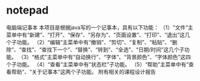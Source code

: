 # notepad
电脑端记事本
本项目是根据java写的一个记事本，具有以下功能：
（1）“文件”主菜单中有“新建”、“打开”、“保存”、“另存为”、“页面设置”、“打印”、“退出”这几个子功能。
（2）“编辑”主菜单中有“撤销”、“剪切”、“复制”、“粘贴”、“删除”、“查找”、“查找下一个”、“替换”、“转到”、“全选”、“日期/时间”这几个子功能。
（3）“格式”主菜单中有“自动换行”、“字体”、“背景颜色”、“字体颜色”这四个子功能。
（4）“查看”主菜单中有“状态栏”子功能。
（5）“帮助”主菜单中有“查看帮助”、“关于记事本”这两个子功能。
附有相关的课程设计报告
